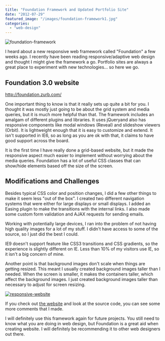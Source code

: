 ```yaml
---
title: "Foundation Framework and Updated Portfolio Site"
date: "2012-07-29"
featured_image: "/images/foundation-framework1.jpg"
categories: 
  - "web-design"
---
```


![](/images/foundation-framework1.jpg "foundation-framework")

I heard about a new responsive web framework called "Foundation" a few weeks ago. I recently have been reading responsive/adaptive web design and thought I might give the framework a go. Portfolio sites are always a great place to experiment with new technologies... so here we go.

## Foundation 3.0 website

http://foundation.zurb.com/

One important thing to know is that it really sets up quite a bit for you. I thought it was mostly just going to be about the grid system and media queries, but it is much more helpful than that. The framework includes an amalgam of different plugins and libraries. It uses jQueryand also has responsive components like modal windows (Reveal) and slideshow viewers (Orbit). It is lightweight enough that it is easy to customize and extend. It isn't supported in IE6, so as long as you are ok with that, it claims to have good support across the board.

It is the first time I have really done a grid-based website, but it made the responsive aspect much easier to implement without worrying about the media queries. Foundation has a lot of useful CSS classes that can show/hide elements based off the size of the screen.

## Modifications and Challenges

Besides typical CSS color and position changes, I did a few other things to make it seem less "out of the box". I created two different navigation systems that were either for large displays or small displays. I added an Easing plugin to make the transitions with the internal links. I also made some custom form validation and AJAX requests for sending emails.

Working with potentially large devices, I ran into the problem of not having high quality images for a lot of my stuff. I didn't have access to some of the source, so I just did the best I could.

IE9 doesn't support feature like CSS3 transitions and CSS gradients, so the experience is slightly different on IE. Less than 10% of my visitors use IE, so it isn't a big concern of mine.

Another point is that background images don't scale when things are getting resized. This meant I usually created background images taller than I needed. When the screen is smaller, it makes the containers taller, which affect the background images. I just created background images taller than necessary to adjust for screen resizing.

[![](/images/responsive-website.jpg "responsive-website")](http://blog.scottpetrovic.com/wp-content/uploads/2012/07/responsive-website.jpg)

If you check out [the website](http://www.scottpetrovic.com) and look at the source code, you can see some more comments that I made.

I will definitely use this framework again for future projects. You still need to know what you are doing in web design, but Foundation is a great aid when creating website. I will definitely be recommending it to other web designers out there.
